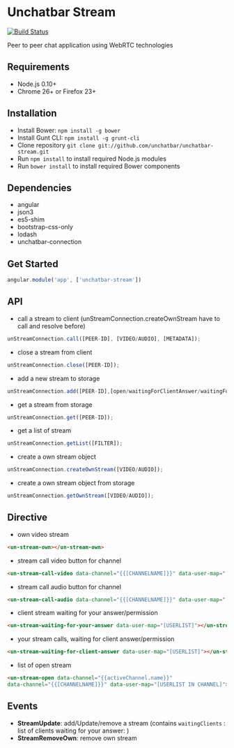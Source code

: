 # Unchatbar Stream
[![Build Status](https://travis-ci.org/unchatbar/unchatbar-stream.svg?branch=redesign)](https://travis-ci.org/unchatbar/unchatbar-stream)

Peer to peer chat application using WebRTC technologies

## Requirements
* Node.js 0.10+
* Chrome 26+ or Firefox 23+

## Installation
* Install Bower: `npm install -g bower`
* Install Gunt CLI: `npm install -g grunt-cli`
* Clone repository `git clone git://github.com/unchatbar/unchatbar-stream.git`
* Run `npm install` to install required Node.js modules
* Run `bower install` to install required Bower components


## Dependencies
* angular
* json3
* es5-shim
* bootstrap-css-only
* lodash
* unchatbar-connection

## Get Started
```javascript
angular.module('app', ['unchatbar-stream'])
```



## API

* call a stream to client (unStreamConnection.createOwnStream have to call and resolve before)

>
```javascript
unStreamConnection.call([PEER-ID], [VIDEO/AUDIO], [METADATA]);
```


* close a stream from client

>
```javascript
unStreamConnection.close([PEER-ID]);
```

* add a new stream to storage

>
```javascript
unStreamConnection.add([PEER-ID],[open/waitingForClientAnswer/waitingForYourAnswer]);
```

* get a stream from storage

>
```javascript
unStreamConnection.get([PEER-ID]);
```

* get a list of stream

>
```javascript
unStreamConnection.getList([FILTER]);
```

* create a own stream object

>
```javascript
unStreamConnection.createOwnStream([VIDEO/AUDIO]);
```

* create a own stream object from storage

>
```javascript
unStreamConnection.getOwnStream([VIDEO/AUDIO]);
```


## Directive


* own video stream

>
```html
<un-stream-own></un-stream-own>
```

* stream call video button for channel

>
```html
<un-stream-call-video data-channel="{{[CHANNELNAME]}}" data-user-map="[USERLIST IN CHANNEL]"></un-stream-call-video>
```

* stream call audio button for channel

>
```html
<un-stream-call-audio data-channel="{{[CHANNELNAME]}}" data-user-map="[USERLIST IN CHANNEL]"></un-stream-call-audio>
```


* client stream waiting for your answer/permission

>
```html
<un-stream-waiting-for-your-answer data-user-map="[USERLIST]"></un-stream-waiting-for-your-answer>
```


* your stream calls, waiting for client answer/permission

>
```html
<un-stream-waiting-for-client-answer data-user-map="[USERLIST]"></un-stream-waiting-for-client-answer>
```


* list of open stream

>
```html
<un-stream-open data-channel="{{activeChannel.name}}"
data-channel="{{[CHANNELNAME]}}" data-user-map="[USERLIST IN CHANNEL]"></un-stream-open>
```

## Events

* **StreamUpdate**: add/Update/remove a stream (contains `waitingClients` : list of clients waiting for your answer: )
* **StreamRemoveOwn**: remove own stream
